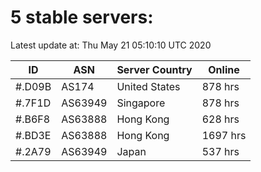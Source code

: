 # 5 stable servers:

Latest update at: Thu May 21 05:10:10 UTC 2020

| ID | ASN | Server Country | Online |
| -- | --- | -------------- | ------ |
| #.D09B | AS174 | United States | 878 hrs |
| #.7F1D | AS63949 | Singapore | 878 hrs |
| #.B6F8 | AS63888 | Hong Kong | 628 hrs |
| #.BD3E | AS63888 | Hong Kong | 1697 hrs |
| #.2A79 | AS63949 | Japan | 537 hrs |

